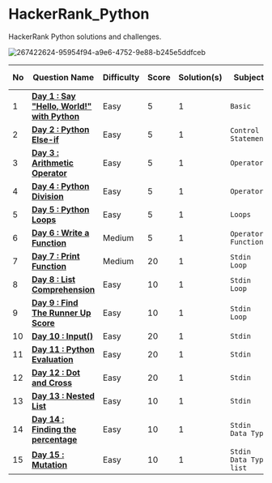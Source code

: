 # HackerRank_Python
HackerRank Python solutions and challenges.

![267422624-95954f94-a9e6-4752-9e88-b245e5ddfceb](https://github.com/abheeshtsingh2803/HackerRank_Python/assets/131380599/9d23974d-dae3-4fd6-a32e-ae70d57fc9f1)


| No | Question Name | Difficulty | Score | Solution(s) | Subject | HR Link |
|--|--|--|--|--|--|--|
| 1 | [**Day 1 : Say "Hello, World!" with Python**](solution/Hello_World.md) | Easy | 5 | 1 | `Basic` | [LINK](https://www.hackerrank.com/challenges/py-hello-world/problem?isFullScreen=true) |
| 2 | [**Day 2 : Python Else-if**](solution/Else_if.md) | Easy | 5 | 1 | `Control Statement` | [LINK](https://www.hackerrank.com/challenges/py-if-else/problem?isFullScreen=true) |
| 3 | [**Day 3 : Arithmetic Operator**](solution/Arithmetic_operator.md) | Easy | 5 | 1 | `Operator` | [LINK](https://www.hackerrank.com/challenges/python-arithmetic-operators/problem?isFullScreen=true) |
| 4 | [**Day 4 : Python Division**](solution/Python_Division.md) | Easy | 5 | 1 | `Operator` | [LINK](https://www.hackerrank.com/challenges/python-division/problem?isFullScreen=true) |
| 5 | [**Day 5 : Python Loops**](solution/Loops.md) | Easy | 5 | 1 | `Loops` | [LINK](https://www.hackerrank.com/challenges/python-loops/problem?isFullScreen=true) |
| 6 | [**Day 6 : Write a Function**](solution/Write_a_Function.md) | Medium | 5 | 1 | `Operator` `Function` | [LINK](https://www.hackerrank.com/challenges/write-a-function/problem?isFullScreen=true) |
| 7 | [**Day 7 : Print Function**](solution/Print_Function.md) | Medium | 20 | 1 | `Stdin` `Loop` | [LINK](https://www.hackerrank.com/challenges/python-print/problem?isFullScreen=true) |
| 8 | [**Day 8 : List Comprehension**](solution/ListComprehensions.md) | Easy | 10 | 1 | `Stdin` `Loop` | [LINK](https://www.hackerrank.com/challenges/list-comprehensions/problem?isFullScreen=true) |
| 9 | [**Day 9 : Find The Runner Up Score**](solution/FindTheRunnerUpScore.md) | Easy | 10 | 1 | `Stdin` `Loop` | [LINK](https://www.hackerrank.com/challenges/find-second-maximum-number-in-a-list/problem?isFullScreen=true) |
| 10 | [**Day 10 : Input()**](solution/input().md) | Easy | 20 | 1 | `Stdin` | [LINK](https://www.hackerrank.com/challenges/input/problem?isFullScreen=true) |
| 11 | [**Day 11 : Python Evaluation**](solution/Python_Evaluation.md) | Easy | 20 | 1 | `Stdin` | [LINK](https://www.hackerrank.com/challenges/python-eval/problem?isFullScreen=true) |
| 12 | [**Day 12 : Dot and Cross**](solution/Dot_and_Cross.md) | Easy | 20 | 1 | `Stdin` | [LINK](https://www.hackerrank.com/challenges/np-dot-and-cross/problem?isFullScreen=true) |
| 13 | [**Day 13 : Nested List**](solution/Nested_List.md) | Easy | 10 | 1 | `Stdin` | [LINK](https://www.hackerrank.com/challenges/nested-list/problem?isFullScreen=true) |
| 14 | [**Day 14 : Finding the percentage**](solution/Finding_the_percentage.md) | Easy | 10 | 1 | `Stdin` `Data Type` | [LINK](https://www.hackerrank.com/challenges/finding-the-percentage/problem?isFullScreen=true) |
| 15 | [**Day 15 : Mutation**](solution/Mutations.md) | Easy | 10 | 1 | `Stdin` `Data Type` `list` | [LINK](https://www.hackerrank.com/challenges/python-mutations/problem?isFullScreen=true) |
